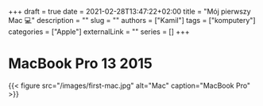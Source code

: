 +++ 
draft = true
date = 2021-02-28T13:47:22+02:00
title = "Mój pierwszy Mac 💻"
description = ""
slug = ""
authors = ["Kamil"]
tags = ["komputery"]
categories = ["Apple"]
externalLink = ""
series = []
+++

# MacBook Pro 13 2015

{{< figure src="/images/first-mac.jpg" alt="Mac" caption="MacBook Pro" >}}